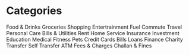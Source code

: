 # Categories

Food & Drinks
Groceries
Shopping
Entertrainment
Fuel
Commute
Travel
Personal Care
Bills & Utilities
Rent
Home Service
Insurance
Investment
Education
Medical
Fitness
Pets
Credit Cards Bills
Loans
Finance
Charity
Transfer
Self Transfer
ATM
Fees & Charges
Challan & Fines
